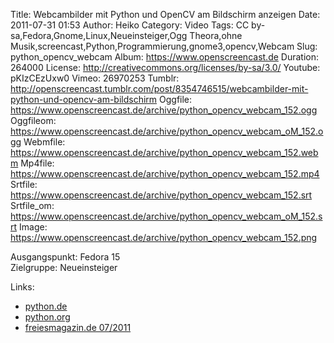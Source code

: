Title: Webcambilder mit Python und OpenCV am Bildschirm anzeigen
Date: 2011-07-31 01:53
Author: Heiko
Category: Video
Tags: CC by-sa,Fedora,Gnome,Linux,Neueinsteiger,Ogg Theora,ohne Musik,screencast,Python,Programmierung,gnome3,opencv,Webcam
Slug: python_opencv_webcam
Album: https://www.openscreencast.de
Duration: 264000
License: http://creativecommons.org/licenses/by-sa/3.0/
Youtube: pKIzCEzUxw0
Vimeo: 26970253
Tumblr: http://openscreencast.tumblr.com/post/8354746515/webcambilder-mit-python-und-opencv-am-bildschirm
Oggfile: https://www.openscreencast.de/archive/python_opencv_webcam_152.ogg
Oggfileom: https://www.openscreencast.de/archive/python_opencv_webcam_oM_152.ogg
Webmfile: https://www.openscreencast.de/archive/python_opencv_webcam_152.webm
Mp4file: https://www.openscreencast.de/archive/python_opencv_webcam_152.mp4
Srtfile: https://www.openscreencast.de/archive/python_opencv_webcam_152.srt
Srtfile_om: https://www.openscreencast.de/archive/python_opencv_webcam_oM_152.srt
Image: https://www.openscreencast.de/archive/python_opencv_webcam_152.png

Ausgangspunkt: Fedora 15  
Zielgruppe: Neueinsteiger  

Links:

  * [python.de](http://www.python.de "Link zu Python.de" )
  * [python.org](http://www.python.org "Link zu Python.org" )
  * [freiesmagazin.de 07/2011](http://www.freiesmagazin.de/freiesMagazin-2011-07 "Link zu freiesmagazin.de" )

